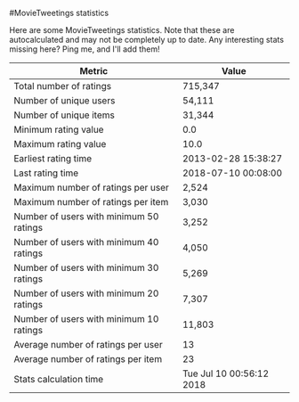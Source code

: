 #MovieTweetings statistics

Here are some MovieTweetings statistics. Note that these are autocalculated and may not be completely up to date. Any interesting stats missing here? Ping me, and I'll add them!

Metric | Value
--- | ---
Total number of ratings                 | 715,347
Number of unique users                  | 54,111
Number of unique items                  | 31,344
Minimum rating value                    | 0.0
Maximum rating value                    | 10.0
Earliest rating time                    | 2013-02-28 15:38:27
Last rating time                        | 2018-07-10 00:08:00
Maximum number of ratings per user      | 2,524
Maximum number of ratings per item      | 3,030
Number of users with minimum 50 ratings | 3,252
Number of users with minimum 40 ratings | 4,050
Number of users with minimum 30 ratings | 5,269
Number of users with minimum 20 ratings | 7,307
Number of users with minimum 10 ratings | 11,803
Average number of ratings per user      | 13
Average number of ratings per item      | 23
Stats calculation time                  | Tue Jul 10 00:56:12 2018

